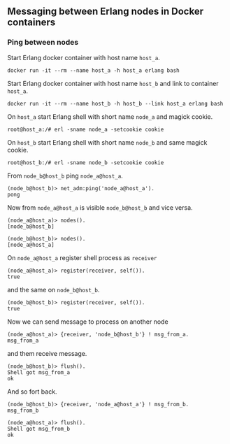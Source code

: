 ## Messaging between Erlang nodes in Docker containers 

### Ping between nodes

Start Erlang docker container with host name `host_a`.
```
docker run -it --rm --name host_a -h host_a erlang bash
```
Start Erlang docker container with host name `host_b` and link to container `host_a`.
```
docker run -it --rm --name host_b -h host_b --link host_a erlang bash
```

On `host_a` start Erlang shell with short name `node_a` and magick cookie.
```
root@host_a:/# erl -sname node_a -setcookie cookie
```
On `host_b` start Erlang shell with short name `node_b` and same magick cookie.
```
root@host_b:/# erl -sname node_b -setcookie cookie
```

From `node_b@host_b` ping `node_a@host_a`.
```
(node_b@host_b)> net_adm:ping('node_a@host_a').
pong
```

Now from `node_a@host_a` is visible `node_b@host_b` and vice versa.
```
(node_a@host_a)> nodes().
[node_b@host_b]
```
```
(node_b@host_b)> nodes().
[node_a@host_a]
```

On `node_a@host_a` register shell process as `receiver`
```
(node_a@host_a)> register(receiver, self()).
true
```
and the same on `node_b@host_b`.
```
(node_b@host_b)> register(receiver, self()).
true
```

Now we can send message to process on another node
```
(node_a@host_a)> {receiver, 'node_b@host_b'} ! msg_from_a.
msg_from_a
```
and them receive message.
```
(node_b@host_b)> flush().
Shell got msg_from_a
ok
```

And so fort back.
```
(node_b@host_b)> {receiver, 'node_a@host_a'} ! msg_from_b.
msg_from_b
```
```
(node_a@host_a)> flush().
Shell got msg_from_b
ok
```
